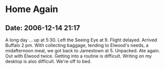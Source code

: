 # Home Again #

## Date: 2006-12-14 21:17 ##
 
A long day ... up at 5:30. Left the Seeing Eye at 
9. Flight delayed. Arrived Buffalo 2 pm. With collecting baggage, tending to Elwood's needs, a midafternoon 
meal, we got back to Jamestown at 5. Unpacked. Ate again. Out with Elwood twice. Getting into a routine is 
difficult. Writing on my desktop is also difficult. We're off to bed.
